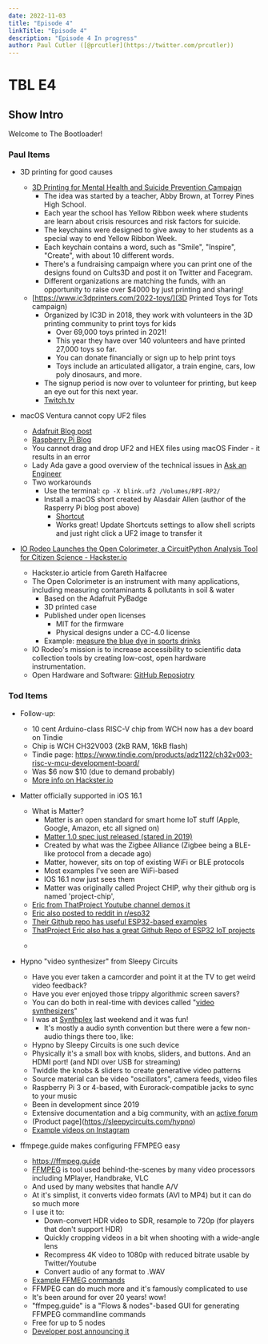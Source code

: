 ```yaml
---
date: 2022-11-03
title: "Episode 4"
linkTitle: "Episode 4"
description: "Episode 4 In progress"
author: Paul Cutler ([@prcutler](https://twitter.com/prcutler))
---
```

# TBL E4
## Show Intro

Welcome to The Bootloader!

### Paul Items

* 3D printing for good causes
  * [3D Printing for Mental Health and Suicide Prevention Campaign](https://3dwithus.com/3d-printing-for-mental-health-and-suicide-prevention)
    * The idea was started by a teacher, Abby Brown, at Torrey Pines High School.
    * Each year the school has Yellow Ribbon week where students are learn about crisis resources and risk factors for suicide.
    * The keychains were designed to give away to her students as a special way to end Yellow Ribbon Week.
    * Each keychain contains a word, such as "Smile", "Inspire", "Create", with about 10 different words.
    * There's a fundraising campaign where you can print one of the designs found on Cults3D and post it on Twitter and Facegram.
    * Different organizations are matching the funds, with an opportunity to raise over $4000 by just printing and sharing!
  * [https://www.ic3dprinters.com/2022-toys/](3D Printed Toys for Tots campaign)
    * Organized by IC3D in 2018, they work with volunteers in the 3D printing community to print toys for kids
      * Over 69,000 toys printed in 2021!
      * This year they have over 140 volunteers and have printed 27,000 toys so far.
      * You can donate financially or sign up to help print toys
      * Toys include an articulated alligator, a train engine, cars, low poly dinosaurs, and more.
    * The signup period is now over to volunteer for printing, but keep an eye out for this next year.
    * [Twitch.tv](https://www.twitch.tv/charitymakers)

* macOS Ventura cannot copy UF2 files
  * [Adafruit Blog post](https://blog.adafruit.com/2022/10/31/uploading-uf2-files-with-macos-13-0-ventura-apple-microbit_edu-raspberry_pi-circuitpython/)
  * [Raspberry Pi Blog](https://www.raspberrypi.com/news/the-ventura-problem/)
  * You cannot drag and drop UF2 and HEX files using macOS Finder - it results in an error
  * Lady Ada gave a good overview of the technical issues in [Ask an Engineer](https://www.youtube.com/watch?v=Ur8MsnF7Eo0)
  * Two workarounds
    * Use the terminal: `cp -X blink.uf2 /Volumes/RPI-RP2/`
    * Install a macOS short created by Alasdair Allen (author of the Rasperry Pi blog post above)
      * [Shortcut](https://www.icloud.com/shortcuts/989b90c87fec4c11965dd517685f87cd)
      * Works great!  Update Shortcuts settings to allow shell scripts and just right click a UF2 image to transfer it

* [IO Rodeo Launches the Open Colorimeter, a CircuitPython Analysis Tool for Citizen Science - Hackster.io](https://www.hackster.io/news/io-rodeo-launches-the-open-colorimeter-a-circuitpython-analysis-tool-for-citizen-science-4e0435072e21)
  * Hackster.io article from Gareth Halfacree
  * The Open Colorimeter is an instrument with many applications, including measuring contaminants & pollutants in soil & water
    * Based on the Adafruit PyBadge
    * 3D printed case
    * Published under open licenses
      * MIT for the firmware
      * Physical designs under a CC-4.0 license
    * Example: [measure the blue dye in sports drinks](https://blog.iorodeo.com/tutorial-measuring-blue-food-dye-in-sports-drinks/)
  * IO Rodeo's mission is to increase accessibility to scientific data collection tools by creating low-cost, open hardware instrumentation.
  * Open Hardware and Software: [GitHub Reposiotry](https://github.com/iorodeo/)


### Tod Items

* Follow-up:
  * 10 cent Arduino-class RISC-V chip from WCH now has a dev board on Tindie
  * Chip is WCH CH32V003  (2kB RAM, 16kB flash)
  * Tindie page: https://www.tindie.com/products/adz1122/ch32v003-risc-v-mcu-development-board/
  * Was $6 now $10 (due to demand probably)
  * [More info on Hackster.io](https://www.hackster.io/news/wch-launches-a-sub-10-risc-v-microcontroller-while-a-6-90-dev-board-gets-you-started-90b1ffd7490a)

* Matter officially supported in iOS 16.1
  * What is Matter?
    * Matter is an open standard for smart home IoT stuff (Apple, Google, Amazon, etc all signed on)
    * [Matter 1.0 spec just released (stared in 2019)](https://www.theverge.com/2022/10/4/23386883/matter-smart-home-standard-apple-google-launch)
    * Created by what was the Zigbee Alliance (Zigbee being a BLE-like protocol from a decade ago)
    * Matter, however, sits on top of existing WiFi or BLE protocols
    * Most examples I've seen are WiFi-based
    * IOS 16.1 now just sees them
    * Matter was originally called Project CHIP, why their github org is named 'project-chip',
  * [Eric from ThatProject Youtube channel demos it](https://www.youtube.com/watch?v=i2doZomr9V0)
  * [Eric also posted to reddit in r/esp32](https://www.reddit.com/r/esp32/comments/yfvpxu/finally_apple_officially_supports_matter_in_161/)
  * [Their Github repo has useful ESP32-based examples](https://github.com/project-chip/connectedhomeip/tree/master/examples)
  * [ThatProject Eric also has a great Github Repo of ESP32 IoT projects](https://github.com/0015/ThatProject)
  * ~~~[Matter pre-compiled example apps from Nabu Casa / Home Assistant Cloud](https://nabucasa.github.io/matter-example-apps/)~~~

* Hypno "video synthesizer" from Sleepy Circuits
  * Have you ever taken a camcorder and point it at the TV to get weird video feedback?
  * Have you ever enjoyed those trippy algorithmic screen savers?
  * You can do both in real-time with devices called "[video synthesizers](https://en.wikipedia.org/wiki/Video_synthesizer)"
  * I was at [Synthplex](https://synthplex.com/) last weekend and it was fun!
    * It's mostly a audio synth convention but there were a few non-audio things there too, like:
  * Hypno by Sleepy Circuits is one such device
  * Physically it's a small box with knobs, sliders, and buttons. And an HDMI port! (and NDI over USB for streaming)
  * Twiddle the knobs & sliders to create generative video patterns
  * Source material can be video "oscillators", camera feeds, video files
  * Raspberry Pi 3 or 4-based, with Eurorack-compatible jacks to sync to your music
  * Been in development since 2019
  * Extensive documentation and a big community, with an [active forum](https://forum.sleepycircuits.com/)
  * (Product page](https://sleepycircuits.com/hypno)
  * [Example videos on Instagram](https://www.instagram.com/sleepycircuits/)

* ffmpege.guide makes configuring FFMPEG easy
  * https://ffmpeg.guide
  * [FFMPEG](https://ffmpeg.org/) is tool used behind-the-scenes by many video processors including MPlayer, Handbrake, VLC
  * And used by many websites that handle A/V
  * At it's simplist, it converts video formats (AVI to MP4) but it can do so much more
  * I use it to:
      * Down-convert HDR video to SDR, resample to 720p (for players that don't support HDR)
      * Quickly cropping videos in a bit when shooting with a wide-angle lens
      * Recompress 4K video to 1080p with reduced bitrate usable by Twitter/Youtube
      * Convert audio of any format to .WAV
  * [Example FFMEG commands](https://catswhocode.com/ffmpeg-commands/)
  * FFMPEG can do much more and it's famously complicated to use
  * It's been around for over 20 years!  wow!
  * "ffmpeg.guide" is a "Flows & nodes"-based GUI for generating FFMPEG commandline commands
  * Free for up to 5 nodes
  * [Developer post announcing it](https://twitter.com/zack_overflow/status/1586288992680493057)
